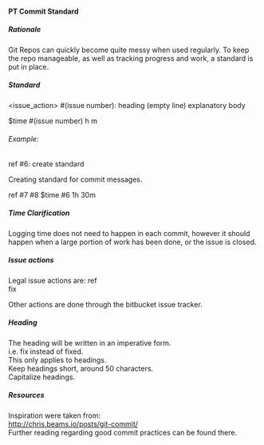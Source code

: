 #### PT Commit Standard  
##### Rationale  
Git Repos can quickly become quite messy when used regularly.
To keep the repo manageable, as well as tracking progress and work, a standard is put in place.  

##### Standard
<issue_action> #(issue number): heading
(empty line)
explanatory body

<footer>
<time_logging> $time #(issue number) <hours>h <minutes>m

###### Example:
ref #6: create standard

Creating standard for commit messages.  

ref #7 #8
$time #6 1h 30m

##### Time Clarification
Logging time does not need to happen in each commit,
however it should happen when a large portion of work has been done,
or the issue is closed.

##### Issue actions
Legal issue actions are:
ref  
fix

Other actions are done through the bitbucket issue tracker.

##### Heading
The heading will be written in an imperative form.  
i.e. fix instead of fixed.  
This only applies to headings.  
Keep headings short, around 50 characters.  
Capitalize headings.  

##### Resources
Inspiration were taken from:  
http://chris.beams.io/posts/git-commit/  
Further reading regarding good commit practices can be found there.
